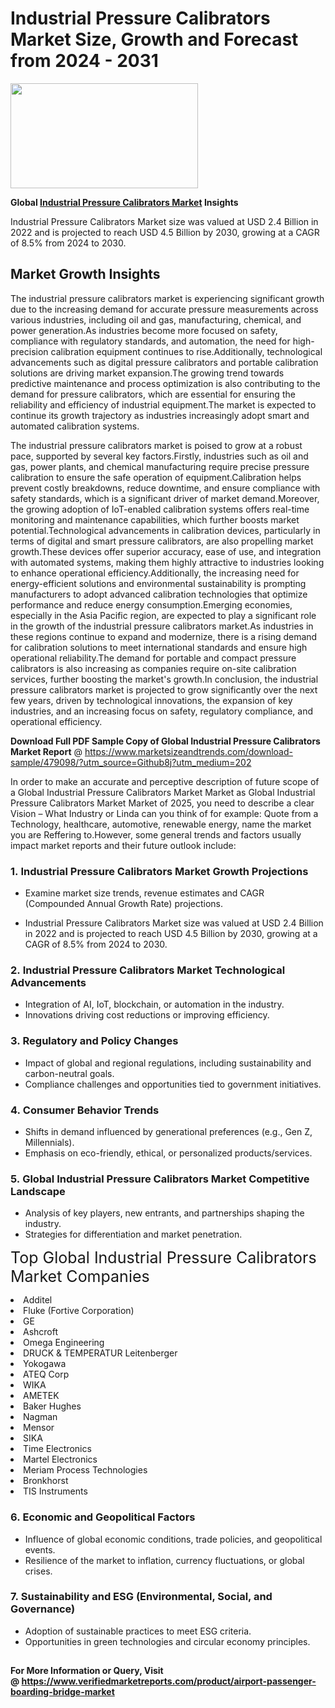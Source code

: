 <H1>Industrial Pressure Calibrators Market Size, Growth and Forecast from 2024 - 2031</H1><img class="aligncenter size-medium wp-image-584254" src="https://thirdeyenews.in/wp-content/uploads/2024/09/Global-Market-Research-300x168.jpeg" alt="" width="300" height="168" /><p><strong>Global&nbsp;<a href="https://www.marketsizeandtrends.com/download-sample/479098/?utm_source=Github8j?utm_medium=202">Industrial Pressure Calibrators Market</a> Insights</strong></p><p>Industrial Pressure Calibrators Market size was valued at USD 2.4 Billion in 2022 and is projected to reach USD 4.5 Billion by 2030, growing at a CAGR of 8.5% from 2024 to 2030.</p><p><h2>Market Growth Insights</h2> <p>The industrial pressure calibrators market is experiencing significant growth due to the increasing demand for accurate pressure measurements across various industries, including oil and gas, manufacturing, chemical, and power generation.As industries become more focused on safety, compliance with regulatory standards, and automation, the need for high-precision calibration equipment continues to rise.Additionally, technological advancements such as digital pressure calibrators and portable calibration solutions are driving market expansion.The growing trend towards predictive maintenance and process optimization is also contributing to the demand for pressure calibrators, which are essential for ensuring the reliability and efficiency of industrial equipment.The market is expected to continue its growth trajectory as industries increasingly adopt smart and automated calibration systems.</p> <p>The industrial pressure calibrators market is poised to grow at a robust pace, supported by several key factors.Firstly, industries such as oil and gas, power plants, and chemical manufacturing require precise pressure calibration to ensure the safe operation of equipment.Calibration helps prevent costly breakdowns, reduce downtime, and ensure compliance with safety standards, which is a significant driver of market demand.Moreover, the growing adoption of IoT-enabled calibration systems offers real-time monitoring and maintenance capabilities, which further boosts market potential.Technological advancements in calibration devices, particularly in terms of digital and smart pressure calibrators, are also propelling market growth.These devices offer superior accuracy, ease of use, and integration with automated systems, making them highly attractive to industries looking to enhance operational efficiency.Additionally, the increasing need for energy-efficient solutions and environmental sustainability is prompting manufacturers to adopt advanced calibration technologies that optimize performance and reduce energy consumption.Emerging economies, especially in the Asia Pacific region, are expected to play a significant role in the growth of the industrial pressure calibrators market.As industries in these regions continue to expand and modernize, there is a rising demand for calibration solutions to meet international standards and ensure high operational reliability.The demand for portable and compact pressure calibrators is also increasing as companies require on-site calibration services, further boosting the market's growth.In conclusion, the industrial pressure calibrators market is projected to grow significantly over the next few years, driven by technological innovations, the expansion of key industries, and an increasing focus on safety, regulatory compliance, and operational efficiency.<p><span class=""><strong>Download Full PDF Sample Copy of Global Industrial Pressure Calibrators Market Report</strong> @ <a href="https://www.marketsizeandtrends.com/download-sample/479098/?utm_source=Github8j?utm_medium=202" target="_blank">https://www.marketsizeandtrends.com/download-sample/479098/?utm_source=Github8j?utm_medium=202</a></span></p><p>In order to make an accurate and perceptive description of future scope of a Global&nbsp;Industrial Pressure Calibrators Market Market as Global&nbsp;Industrial Pressure Calibrators Market Market of 2025, you need to describe a clear Vision &ndash; What Industry or Linda can you think of for example: Quote from a Technology, healthcare, automotive, renewable energy, name the market you are Reffering to.However, some general trends and factors usually impact market reports and their future outlook include:</p><h3>1.&nbsp;<strong>Industrial Pressure Calibrators Market Growth Projections</strong></h3><ul><li>Examine market size trends, revenue estimates and CAGR (Compounded Annual Growth Rate) projections.</li><li><p>Industrial Pressure Calibrators Market size was valued at USD 2.4 Billion in 2022 and is projected to reach USD 4.5 Billion by 2030, growing at a CAGR of 8.5% from 2024 to 2030.</p></li></ul><h3>2.&nbsp;<strong>Industrial Pressure Calibrators Market Technological Advancements</strong></h3><ul><li>Integration of AI, IoT, blockchain, or automation in the industry.</li><li>Innovations driving cost reductions or improving efficiency.</li></ul><h3>3.&nbsp;<strong>Regulatory and Policy Changes</strong></h3><ul><li>Impact of global and regional regulations, including sustainability and carbon-neutral goals.</li><li>Compliance challenges and opportunities tied to government initiatives.</li></ul><h3>4.&nbsp;<strong>Consumer Behavior Trends</strong></h3><ul><li>Shifts in demand influenced by generational preferences (e.g., Gen Z, Millennials).</li><li>Emphasis on eco-friendly, ethical, or personalized products/services.</li></ul><h3>5.&nbsp;<strong>Global Industrial Pressure Calibrators Market Competitive Landscape</strong></h3><ul><li>Analysis of key players, new entrants, and partnerships shaping the industry.</li><li>Strategies for differentiation and market penetration.</li></ul><p data-pm-slice="1 1 []"><span style="color: inherit; font-family: inherit; font-size: 25px;">Top Global Industrial Pressure Calibrators Market Companies</span></p><div class="" data-test-id=""><p><li>Additel</li><li> Fluke (Fortive Corporation)</li><li> GE</li><li> Ashcroft</li><li> Omega Engineering</li><li> DRUCK & TEMPERATUR Leitenberger</li><li> Yokogawa</li><li> ATEQ Corp</li><li> WIKA</li><li> AMETEK</li><li> Baker Hughes</li><li> Nagman</li><li> Mensor</li><li> SIKA</li><li> Time Electronics</li><li> Martel Electronics</li><li> Meriam Process Technologies</li><li> Bronkhorst</li><li> TIS Instruments</li></p></div><h3>6.&nbsp;<strong>Economic and Geopolitical Factors</strong></h3><ul><li>Influence of global economic conditions, trade policies, and geopolitical events.</li><li>Resilience of the market to inflation, currency fluctuations, or global crises.</li></ul><h3>7.&nbsp;<strong>Sustainability and ESG (Environmental, Social, and Governance)</strong></h3><ul><li>Adoption of sustainable practices to meet ESG criteria.</li><li>Opportunities in green technologies and circular economy principles.</li></ul><h2><strong style="font-size: 14px;">For More Information or Query, Visit @&nbsp;</strong><a style="background-color: #ffffff; font-size: 14px;" href="https://www.marketsizeandtrends.com/report/industrial-pressure-calibrators-market/" target="_blank">https://www.verifiedmarketreports.com/product/airport-passenger-boarding-bridge-market</a></h2>